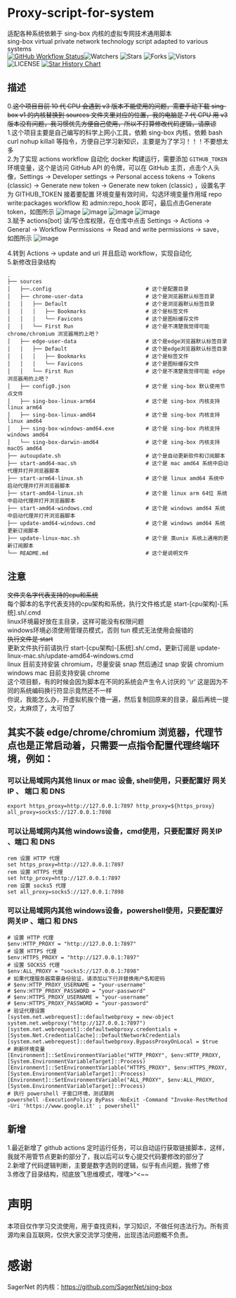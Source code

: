 # Proxy-script-for-system
适配各种系统依赖于 sing-box 内核的虚拟专网技术通用脚本  
sing-box virtual private network technology script adapted to various systems  
[![GitHub Workflow Status](https://github.com/UiLgNoD-lIaMtOh/Proxy-script-for-system/actions/workflows/actions.yml/badge.svg)](https://github.com/UiLgNoD-lIaMtOh/Proxy-script-for-system/actions/workflows/actions.yml)![Watchers](https://img.shields.io/github/watchers/UiLgNoD-lIaMtOh/Proxy-script-for-system) ![Stars](https://img.shields.io/github/stars/UiLgNoD-lIaMtOh/Proxy-script-for-system) ![Forks](https://img.shields.io/github/forks/UiLgNoD-lIaMtOh/Proxy-script-for-system) ![Vistors](https://visitor-badge.laobi.icu/badge?page_id=UiLgNoD-lIaMtOh.Proxy-script-for-system) ![LICENSE](https://img.shields.io/badge/license-CC%20BY--SA%204.0-green.svg)
<a href="https://star-history.com/#UiLgNoD-lIaMtOh/Proxy-script-for-system&Date">
  <picture>
    <source media="(prefers-color-scheme: dark)" srcset="https://api.star-history.com/svg?repos=UiLgNoD-lIaMtOh/Proxy-script-for-system&type=Date&theme=dark" />
    <source media="(prefers-color-scheme: light)" srcset="https://api.star-history.com/svg?repos=UiLgNoD-lIaMtOh/Proxy-script-for-system&type=Date" />
    <img alt="Star History Chart" src="https://api.star-history.com/svg?repos=UiLgNoD-lIaMtOh/Proxy-script-for-system&type=Date" />
  </picture>
</a>

## 描述
0.~~这个项目目前 10 代 CPU 会遇到 v3 版本不能使用的问题，需要手动下载 sing-box v1 的内核替换到 sources 文件夹里对应的位置，我的电脑是 7 代 CPU 用 v3 版本没有问题，我习惯优先方便自己使用，所以不打算修改代码逻辑，请原谅~~  
1.这个项目主要是自己编写的科学上网小工具，依赖 sing-box 内核，依赖 bash curl nohup killall 等指令，方便自己学习新知识，主要是为了学习！！！不要想太多  
2.为了实现 actions workflow 自动化 docker 构建运行，需要添加 `GITHUB_TOKEN` 环境变量，这个是访问 GitHub API 的令牌，可以在 GitHub 主页，点击个人头像，Settings -> Developer settings -> Personal access tokens -> Tokens (classic) -> Generate new token -> Generate new token (classic) ，设置名字为 GITHUB_TOKEN 接着要配置 环境变量有效时间，勾选环境变量作用域 repo write:packages workflow 和 admin:repo_hook 即可，最后点击Generate token，如图所示
![image](assets/00.jpeg)
![image](assets/01.jpeg)
![image](assets/02.jpeg)
![image](assets/03.jpeg)  
3.赋予 actions[bot] 读/写仓库权限，在仓库中点击 Settings -> Actions -> General -> Workflow Permissions -> Read and write permissions -> save，如图所示
![image](assets/04.jpeg)

4.转到 Actions -> update and uri 并且启动 workflow，实现自动化  
5.新修改目录结构  

    .
    ├── sources
    │   ├──.config                              # 这个是配置目录  
    │   ├── chrome-user-data                    # 这个是浏览器默认标签目录  
    │   │   ├── Default                         # 这个是浏览器默认标签目录  
    │   │   │   ├── Bookmarks                   # 这个是标签文件  
    │   │   │   └── Favicons                    # 这个是图标缓存文件    
    │   │   └── First Run                       # 这个是不清楚我觉得可能 chrome/chromium 浏览器用的上吧？  
    │   ├── edge-user-data                      # 这个是edge浏览器默认标签目录  
    │   │   ├── Default                         # 这个是edge浏览器默认标签目录  
    │   │   │   ├── Bookmarks                   # 这个是标签文件  
    │   │   │   └── Favicons                    # 这个是图标缓存文件    
    │   │   └── First Run                       # 这个是不清楚我觉得可能 edge 浏览器用的上吧？  
    │   ├── config0.json                        # 这个是 sing-box 默认使用节点文件  
    │   ├── sing-box-linux-arm64                # 这个是 sing-box 内核支持 linux arm64  
    │   ├── sing-box-linux-amd64                # 这个是 sing-box 内核支持 linux amd64  
    │   ├── sing-box-windows-amd64.exe          # 这个是 sing-box 内核支持 windows amd64  
    │   └── sing-box-darwin-amd64               # 这个是 sing-box 内核支持 macOS amd64  
    ├── autoupdate.sh                           # 这个是自动更新软件和订阅脚本  
    ├── start-amd64-mac.sh                      # 这个是 mac amd64 系统中启动代理并打开浏览器脚本  
    ├── start-arm64-linux.sh                    # 这个是 linux amd64 系统中启动代理并打开浏览器脚本  
    ├── start-amd64-linux.sh                    # 这个是 linux arm 64位 系统中启动代理并打开浏览器脚本  
    ├── start-amd64-windows.cmd                 # 这个是 windows amd64 系统中启动代理并打开浏览器脚本  
    ├── update-amd64-windows.cmd                # 这个是 windows amd64 系统更新订阅脚本  
    ├── update-linux-mac.sh                     # 这个是 类unix 系统上通用的更新订阅脚本    
    └── README.md                               # 这个是说明文件  

## 注意
~~文件夹名字代表支持的cpu和系统~~  
每个脚本的名字代表支持的cpu架构和系统，执行文件格式是 start-[cpu架构]-[系统].sh/.cmd  
linux环境最好放在主目录，这样可能没有权限问题  
windows环境必须使用管理员模式，否则 tun 模式无法使用会报错的  
~~执行文件是 start~~  
更新文件执行前请执行 start-[cpu架构]-[系统].sh/.cmd，更新订阅是 update-linux-mac.sh/update-amd64-windows.cmd  
linux 目前支持安装 chromium，尽量安装 snap 然后通过 snap 安装 chromium  
windows mac 目前支持安装 chrome  
这个项目额，有的时候会因为脚本在不同的系统会产生令人讨厌的 '\r' 这是因为不同的系统编码换行符显示竟然还不一样  
你说，我能怎么办，开虚拟机挨个撸一遍，然后复制回原来的目录，最后再统一提交，太麻烦了，太可怕了  

## 其实不装 edge/chrome/chromium 浏览器，代理节点也是正常启动着，只需要一点指令配置代理终端环境，例如：  
### 可以让局域网内其他 linux or mac 设备, shell使用，只要配置好 网关IP 、 端口 和 DNS  
    export https_proxy=http://127.0.0.1:7897 http_proxy=${https_proxy} all_proxy=socks5://127.0.0.1:7898  

### 可以让局域网内其他 windows设备，cmd使用，只要配置好 网关IP 、端口 和 DNS  
    rem 设置 HTTP 代理
    set https_proxy=http://127.0.0.1:7897  
    rem 设置 HTTPS 代理
    set http_proxy=http://127.0.0.1:7897  
    rem 设置 socks5 代理
    set all_proxy=socks5://127.0.0.1:7898  

### 可以让局域网内其他 windows设备，powershell使用，只要配置好 网关IP 、端口 和 DNS  
    # 设置 HTTP 代理
    $env:HTTP_PROXY = "http://127.0.0.1:7897"
    # 设置 HTTPS 代理
    $env:HTTPS_PROXY = "http://127.0.0.1:7897"
    # 设置 SOCKS5 代理
    $env:ALL_PROXY = "socks5://127.0.0.1:7898"
    # 如果代理服务器需要身份验证，请添加以下行并替换用户名和密码
    # $env:HTTP_PROXY_USERNAME = "your-username"
    # $env:HTTP_PROXY_PASSWORD = "your-password"
    # $env:HTTPS_PROXY_USERNAME = "your-username"
    # $env:HTTPS_PROXY_PASSWORD = "your-password"
    # 验证代理设置
    [system.net.webrequest]::defaultwebproxy = new-object system.net.webproxy("http://127.0.0.1:7897")
    [system.net.webrequest]::defaultwebproxy.credentials = [System.Net.CredentialCache]::DefaultNetworkCredentials
    [system.net.webrequest]::defaultwebproxy.BypassProxyOnLocal = $true
    # 刷新环境变量
    [Environment]::SetEnvironmentVariable("HTTP_PROXY", $env:HTTP_PROXY, [System.EnvironmentVariableTarget]::Process)
    [Environment]::SetEnvironmentVariable("HTTPS_PROXY", $env:HTTPS_PROXY, [System.EnvironmentVariableTarget]::Process)
    [Environment]::SetEnvironmentVariable("ALL_PROXY", $env:ALL_PROXY, [System.EnvironmentVariableTarget]::Process)
    # 执行 powershell 子窗口环境，测试联网
    powershell -ExecutionPolicy ByPass -NoExit -Command "Invoke-RestMethod -Uri 'https://www.google.it' ; powershell"

## 新增
1.最近新增了 github actions 定时运行任务，可以自动运行获取链接脚本，这样，我就不用管节点更新的部分了，我以后可以专心提交代码要修改的部分了  
2.新增了代码逻辑判断，主要是数字选则的逻辑，似乎有点问题，我修了修  
3.修改了目录结构，彻底放飞思维模式，嘿嘿>^<~~  

# 声明
本项目仅作学习交流使用，用于查找资料，学习知识，不做任何违法行为。所有资源均来自互联网，仅供大家交流学习使用，出现违法问题概不负责。

# 感谢
SagerNet 的内核：https://github.com/SagerNet/sing-box  

